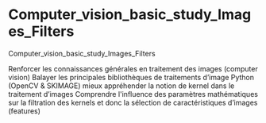 # Computer_vision_basic_study_Images_Filters
Computer_vision_basic_study_Images_Filters

Renforcer les connaissances générales en traitement des images (computer vision)
Balayer les principales bibliothèques de traitements d’image Python (OpenCV & SKIMAGE)
mieux appréhender la notion de kernel dans le traitement d’images 
Comprendre l'influence des paramètres mathématiques sur la filtration des kernels et 
donc la sélection de caractéristiques d’images (features)
